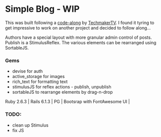# Simple Blog - WIP
This was built following a [code-along](https://www.youtube.com/watch?v=MCEzxY9BbiU) by [TechmakerTV](https://www.techmaker.tv/content/building-a-blog-with-rails-6-part-1). I found it tyring to get impressive to work on another project and decided to follow along...

Authors have a special layout with more granular admin control of posts. Publish is a StimulusReflex. The various elements can be rearranged using SortableJS.


### Gems
* devise for auth
* active_storage for images
* rich_text for formatting text
* stimulusJS for reflex actions - publish, unpublish
* sortableJS to rearrange elements by drag-n-drop

Ruby 2.6.3 | Rails 6.1.3 | PG | Bootsrap with FontAwesome UI  | 

### TODO:
- clean up Stimulus
- fix JS
